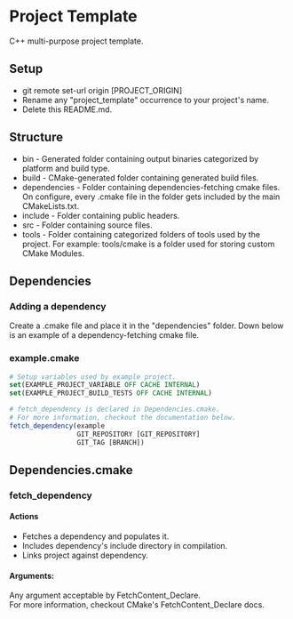 # Project Template
C++ multi-purpose project template.

## Setup
* git remote set-url origin [PROJECT_ORIGIN]
* Rename any "project_template" occurrence to your project's name.
* Delete this README.md.

## Structure
* bin - Generated folder containing output binaries categorized by platform and build type.
* build - CMake-generated folder containing generated build files.
* dependencies - Folder containing dependencies-fetching cmake files. On configure, every .cmake file in the folder gets included by the main CMakeLists.txt.
* include - Folder containing public headers.
* src - Folder containing source files.
* tools - Folder containing categorized folders of tools used by the project. For example: tools/cmake is a folder used for storing custom CMake Modules.

## Dependencies
### Adding a dependency
Create a .cmake file and place it in the "dependencies" folder.
Down below is an example of a dependency-fetching cmake file.

### example.cmake
```cmake
# Setup variables used by example project.
set(EXAMPLE_PROJECT_VARIABLE OFF CACHE INTERNAL)
set(EXAMPLE_PROJECT_BUILD_TESTS OFF CACHE INTERNAL)

# fetch_dependency is declared in Dependencies.cmake.
# For more information, checkout the documentation below.
fetch_dependency(example
                 GIT_REPOSITORY [GIT_REPOSITORY]
                 GIT_TAG [BRANCH])
```

## Dependencies.cmake
### fetch_dependency
#### Actions
* Fetches a dependency and populates it.
* Includes dependency's include directory in compilation.
* Links project against dependency.

#### Arguments:
Any argument acceptable by FetchContent_Declare.\
For more information, checkout CMake's FetchContent_Declare docs.

